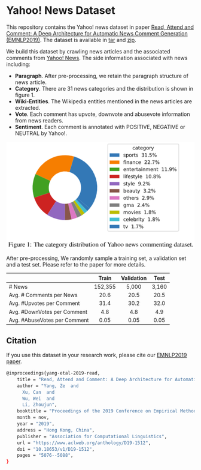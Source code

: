 # Yahoo! News Dataset
This repository contains the Yahoo! news dataset in paper [Read, Attend and Comment: A Deep Architecture for Automatic News Comment Generation (EMNLP2019)](https://www.microsoft.com/en-us/research/publication/read-attend-and-comment-a-deep-architecture-for-automatic-news-comment-generation/). The dataset is available in [tar](https://rinnaphilly24722.blob.core.windows.net/yangze/datasets/release_v1.tar.gz?st=2019-12-24T13%3A28%3A26Z&se=2022-12-25T13%3A28%3A00Z&sp=rl&sv=2018-03-28&sr=b&sig=rZ6jDQIjXc4KST7wVlRPf%2BTd60LxOXy6QQxhHgEeFJI%3D) and [zip](https://rinnaphilly24722.blob.core.windows.net/yangze/datasets/release_v1.zip?st=2019-12-24T13%3A29%3A03Z&se=2022-12-25T13%3A29%3A00Z&sp=rl&sv=2018-03-28&sr=b&sig=nPbrvcAChNbj2UXbft0ut37g9fAUPdtPNUwN%2FsKBwjk%3D).

We build this dataset by crawling news articles and the associated comments from [Yahoo! News](https://news.yahoo.com/). The side information associated with news including:
* __Paragraph__. After pre-processing, we retain the paragraph structure of news article.
* __Category__. There are 31 news categories and the distribution is shown in figure 1.
* __Wiki-Entities__. The Wikipedia entities mentioned in the news articles are extracted.
* __Vote__.  Each comment has upvote, downvote and abusevote information from news readers.
* __Sentiment__. Each comment is annotated with POSITIVE, NEGATIVE or NEUTRAL by Yahoo!.

![1](distribution_release.png)

[//]: # (<img src="distribution_realease.png" width="200" height="200">)

After pre-processing, We randomly sample a training set, a validation set and a test set. Please refer to the paper for more details.

| | Train | Validation | Test|
|:----|:----:|:----:|:----:|
|\# News | 152,355  | 5,000 | 3,160 |
|Avg. \# Comments per News | 20.6     | 20.5  | 20.5|
|Avg. \#Upvotes per Comment | 31.4     | 30.2  | 32.0|
|Avg. \#DownVotes per Comment | 4.8      | 4.8   | 4.9|
|Avg. \#AbuseVotes per Comment | 0.05     | 0.05  | 0.05|

## Citation
If you use this dataset in your research work, please cite our [EMNLP2019 paper](https://www.aclweb.org/anthology/D19-1512/).
```bash
@inproceedings{yang-etal-2019-read,
    title = "Read, Attend and Comment: A Deep Architecture for Automatic News Comment Generation",
    author = "Yang, Ze  and
      Xu, Can  and
      Wu, Wei  and
      Li, Zhoujun",
    booktitle = "Proceedings of the 2019 Conference on Empirical Methods in Natural Language Processing and the 9th International Joint Conference on Natural Language Processing (EMNLP-IJCNLP)",
    month = nov,
    year = "2019",
    address = "Hong Kong, China",
    publisher = "Association for Computational Linguistics",
    url = "https://www.aclweb.org/anthology/D19-1512",
    doi = "10.18653/v1/D19-1512",
    pages = "5076--5088",
}
```
 
